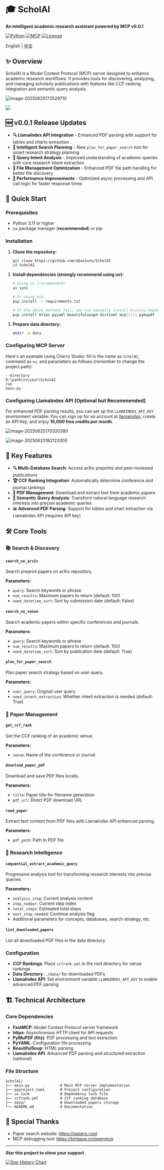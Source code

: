 # 🎓 ScholAI

**An intelligent academic research assistant powered by MCP v0.0.1**

[![Python](https://img.shields.io/badge/Python-3.11+-blue.svg)](https://python.org)
[![MCP](https://img.shields.io/badge/MCP-1.9.4+-green.svg)](https://modelcontextprotocol.io)
[![License](https://img.shields.io/badge/License-MIT-yellow.svg)](LICENSE)

English | [中文](./README.md)

## ✨ Overview

ScholAI is a Model Context Protocol (MCP) server designed to enhance academic research workflows. It provides tools for discovering, analyzing, and managing scholarly publications with features like CCF ranking integration and semantic query analysis.

![image-20250625172529710](images/image-20250625172529710.png)

![](images/image.png)

## 🆕 v0.0.1 Release Updates

- **🔍 LlamaIndex API Integration** - Enhanced PDF parsing with support for tables and charts extraction
- **🧠 Intelligent Search Planning** - New `plan_for_paper_search` tool for smart research strategy planning
- **🎯 Query Intent Analysis** - Improved understanding of academic queries with core research intent extraction
- **📂 File Management Optimization** - Enhanced PDF file path handling for better file discovery
- **🚀 Performance Improvements** - Optimized async processing and API call logic for faster response times

## 🚀 Quick Start

### Prerequisites

- Python 3.11 or higher
- uv package manager (**recommended**) or pip

### Installation

1. **Clone the repository:**

   ```bash
   git clone https://github.com/oDaiSuno/ScholAI
   cd ScholAI
   ```

2. **Install dependencies (strongly recommend using uv):**

   ```bash
   # Using uv (recommended)
   uv sync
   
   # Or using pip
   pip install -r requirements.txt
   
   # If the above methods fail, you can manually install missing dependencies
   pip install httpx pyyaml beautifulsoup4 dict2xml mcp[cli] pymupdf
   ```

3. **Prepare data directory:**

   ```bash
   mkdir -p data
   ```

### Configuring MCP Server

Here's an example using Cherry Studio: fill in the name as `ScholAI`, command as `uv`, and parameters as follows (remember to change the project path):

```
--directory
D:\path\to\your\ScholAI
run
main.py
```

### Configuring LlamaIndex API (Optional but Recommended)

For enhanced PDF parsing results, you can set up the `LLAMAINDEX_API_KEY` environment variable:
You can sign up for an account at [llamaindex](https://cloud.llamaindex.ai), create an API Key, and enjoy **10,000 free credits per month**.

![image-20250625170320380](images/image-20250625170320380.png)

![image-20250623182123300](images/image-20250623182123300.png)

## 🍟 Key Features

- **🔍 Multi-Database Search**: Access arXiv preprints and peer-reviewed publications
- **🏆 CCF Ranking Integration**: Automatically determine conference and journal rankings
- **📄 PDF Management**: Download and extract text from academic papers
- **🧠 Semantic Query Analysis**: Transform natural language research interests into precise academic queries
- **📊 Advanced PDF Parsing**: Support for tables and chart extraction via LlamaIndex API (requires API key)

## 🛠️ Core Tools

### 📚 Search & Discovery

#### `search_on_arxiv`
Search preprint papers on arXiv repository.

**Parameters:**
- `query`: Search keywords or phrase
- `num_results`: Maximum papers to return (default: 100)
- `need_datetime_sort`: Sort by submission date (default: False)

#### `search_on_venue`
Search academic papers within specific conferences and journals.

**Parameters:**
- `query`: Search keywords or phrase
- `num_results`: Maximum papers to return (default: 100)
- `need_datetime_sort`: Sort by publication date (default: True)

#### `plan_for_paper_search`
Plan paper search strategy based on user query.

**Parameters:**
- `user_query`: Original user query
- `need_intent_extraction`: Whether intent extraction is needed (default: True)

### 📖 Paper Management

#### `get_ccf_rank`
Get the CCF ranking of an academic venue.

**Parameters:**
- `venue`: Name of the conference or journal

#### `download_paper_pdf`
Download and save PDF files locally.

**Parameters:**
- `title`: Paper title for filename generation
- `pdf_url`: Direct PDF download URL

#### `read_paper`
Extract text content from PDF files with LlamaIndex API enhanced parsing.

**Parameters:**
- `pdf_path`: Path to PDF file

### 🧭 Research Intelligence

#### `sequential_extract_academic_query`
Progressive analysis tool for transforming research interests into precise queries.

**Parameters:**
- `analysis_step`: Current analysis content
- `step_number`: Current step index
- `total_steps`: Estimated total steps
- `next_step_needed`: Continue analysis flag
- Additional parameters for concepts, databases, search strategy, etc.

#### `list_downloaded_papers`
List all downloaded PDF files in the data directory.

### Configuration

- **CCF Rankings**: Place `ccfrank.yml` in the root directory for venue rankings
- **Data Directory**: `./data/` for downloaded PDFs
- **LlamaIndex API**: Set environment variable `LLAMAINDEX_API_KEY` to enable advanced PDF parsing

## 🏗️ Technical Architecture

### Core Dependencies

- **FastMCP**: Model Context Protocol server framework
- **httpx**: Asynchronous HTTP client for API requests
- **PyMuPDF (fitz)**: PDF processing and text extraction
- **PyYAML**: Configuration file processing
- **BeautifulSoup**: HTML parsing
- **LlamaIndex API**: Advanced PDF parsing and structured extraction (optional)

### File Structure

```
ScholAI/
├── main.py              # Main MCP server implementation
├── pyproject.toml       # Project configuration
├── uv.lock              # Dependency lock file
├── ccfrank.yml          # CCF ranking database
├── data/                # Downloaded papers storage
└── README.md            # Documentation
```

## 🪻 Special Thanks
- Paper search website: https://papers.cool
- MCP debugging tool: https://kirigaya.cn/openmcp

---

**Star this project to show your support**

[![Star History Chart](https://api.star-history.com/svg?repos=oDaiSuno/ScholAI&type=Date)](https://www.star-history.com/#oDaiSuno/ScholAI&Date) 